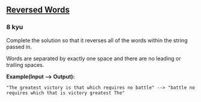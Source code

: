 <h2><a href=https://www.codewars.com/kata/51c8991dee245d7ddf00000e/train/c target="_blank">Reversed Words</a></h2><h3>8 kyu</h3><p>Complete the solution so that it reverses all of the words within the string passed in.</p><p>Words are separated by exactly one space and there are no leading or trailing spaces.</p><p><strong>Example(Input --&gt; Output):</strong></p><pre><code>"The greatest victory is that which requires no battle" --&gt; "battle no requires which that is victory greatest The"</code></pre>